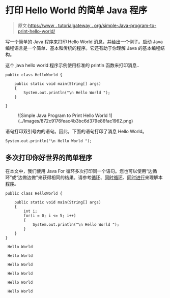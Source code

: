 # 打印 Hello World 的简单 Java 程序

> 原文:[https://www . tutorialgateway . org/simple-Java-program-to-print-hello-world/](https://www.tutorialgateway.org/simple-java-program-to-print-hello-world/)

写一个简单的 Java 程序来打印 Hello World 消息，并给出一个例子。启动 Java 编程语言是一个简单、基本和传统的程序。它还有助于你理解 Java 的基本编程结构。

这个 java hello world 程序示例使用标准的 println 函数来打印消息..

```
public class HelloWorld {

	public static void main(String[] args)
	{
		System.out.println("\n Hello World ");
	}

}
```

<figure class="wp-block-image">![Simple Java Program to Print Hello World 1](../Images/872c9176feac4b3bc6d379e86fac1962.png)</figure>

语句打印双引号内的语句。因此，下面的语句打印了消息 Hello World。

```
System.out.println("\n Hello World ");
```

## 多次打印你好世界的简单程序

在本文中，我们使用 Java For 循环多次打印同一个语句。您也可以使用“边循环”或“边做边做”来获得相同的结果。请参考[循环](https://www.tutorialgateway.org/java-for-loop/)、[同时循环](https://www.tutorialgateway.org/java-while-loop/)、[同时进行](https://www.tutorialgateway.org/java-do-while-loop/)来理解本[程序](https://www.tutorialgateway.org/learn-java-programs/)。

```
public class HelloWorld {

	public static void main(String[] args)
	{
		int i;
		for(i = 0; i <= 5; i++)
		{
			System.out.println("\n Hello World ");
		}	
	}
}
```

```
 Hello World 

 Hello World 

 Hello World 

 Hello World 

 Hello World 

 Hello World 
```